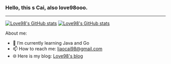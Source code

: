 ### Hello, this s Cai, also love98ooo.

---

[![Love98's GitHub stats](https://github-readme-stats.vercel.app/api?username=love98ooo)](https://github.com/anuraghazra/github-readme-stats)
[![Love98's GitHub stats](https://github-readme-stats.vercel.app/api/top-langs/?username=love98ooo&layout=compact&line_height=25)](https://github.com/anuraghazra/github-readme-stats) 

About me:
- 🌱 I’m currently learning Java and Go
- 📫 How to reach me: liaocai98@gmail.com
- 🌐 Here is my blog: [Love98's blog](https://blog.love98.net/)
